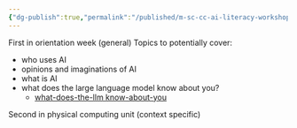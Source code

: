 ```yaml
---
{"dg-publish":true,"permalink":"/published/m-sc-cc-ai-literacy-workshop/"}
---
```


First in orientation week (general)
Topics to potentially cover: 
- who uses AI
- opinions and imaginations of AI
- what is AI
- what does the large language model know about you? 
	- [what-does-the-llm know-about-you](https://artslondon-my.sharepoint.com/:w:/r/personal/m_henryrichards_arts_ac_uk/Documents/PhD%20Onedrive/AI%20Literacy%20Workshop/what-does-the-llm%20know-about-you.docx?d=w5601486d815144d68bc688500024f0ab&csf=1&web=1&e=ESNvGl)

Second in physical computing unit (context specific)